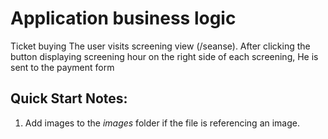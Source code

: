 # **Application business logic**
Ticket buying
The user visits screening view (/seanse). After clicking the button displaying screening hour on the right side of each screening,
He is sent to the payment form
## Quick Start Notes:
1. Add images to the *images* folder if the file is referencing an image.
